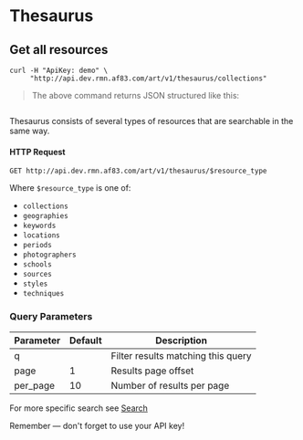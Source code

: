 # Thesaurus

## Get all resources

```shell
curl -H "ApiKey: demo" \
     "http://api.dev.rmn.af83.com/art/v1/thesaurus/collections"
```

> The above command returns JSON structured like this:

<pre class="live_requests" data-path="/art/v1/thesaurus/sources">
</pre>

Thesaurus consists of several types of resources that are searchable in the same way.

#### HTTP Request

`GET http://api.dev.rmn.af83.com/art/v1/thesaurus/$resource_type`

Where ```$resource_type``` is one of:

- ```collections```
- ```geographies```
- ```keywords```
- ```locations```
- ```periods```
- ```photographers```
- ```schools```
- ```sources```
- ```styles```
- ```techniques```

### Query Parameters

Parameter              | Default  | Description
---------              | -------  | -----------
q                      |          | Filter results matching this query
page                   | 1        | Results page offset
per_page               | 10       | Number of results per page

For more specific search see [Search](/?shell#search)

<aside class="success">
Remember — don't forget to use your API key!
</aside>
